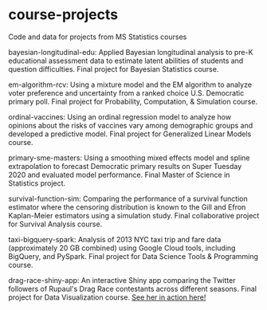 # course-projects
Code and data for projects from MS Statistics courses

bayesian-longitudinal-edu: Applied Bayesian longitudinal analysis to pre-K educational assessment data to estimate latent abilities of students and question difficulties. Final project for Bayesian Statistics course.

em-algorithm-rcv: Using a mixture model and the EM algorithm to analyze voter preference and uncertainty from a ranked choice U.S. Democratic primary poll. Final project for Probability, Computation, & Simulation course.

ordinal-vaccines: Using an ordinal regression model to analyze how opinions about the risks of vaccines vary among demographic groups and developed a predictive model. Final project for Generalized Linear Models course.

primary-sme-masters: Using a smoothing mixed effects model and spline extrapolation to forecast Democratic primary results on Super Tuesday 2020 and evaluated model performance. Final Master of Science in Statistics project.

survival-function-sim: Comparing the performance of a survival function estimator where the censoring distribution is known to the Gill and Efron Kaplan-Meier estimators using a simulation study. Final collaborative project for Survival Analysis course.

taxi-bigquery-spark: Analysis of 2013 NYC taxi trip and fare data (approximately 20 GB combined) using Google Cloud tools, including BigQuery, and PySpark. Final project for Data Science Tools & Programming course.

drag-race-shiny-app: An interactive Shiny app comparing the Twitter followers of Rupaul's Drag Race contestants across different seasons. Final project for Data Visualization course. [See her in action here!](https://lisa-wilson.shinyapps.io/finalproject)
